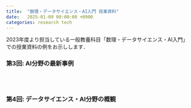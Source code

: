 ```yaml
---
title:  "数理・データサイエンス・AI入門 授業資料"
date:   2025-01-09 00:00:00 +0900
categories: research tech
---
```

2023年度より担当している一般教養科目「数理・データサイエンス・AI入門」での授業資料の例をお示しします．

### 第3回: AI分野の最新事例
<br>
<script defer class="speakerdeck-embed" data-id="ac3fd9b4e8e74c2e97d1c0394c9dd3e1" data-ratio="1.7777777777777777" src="//speakerdeck.com/assets/embed.js"></script>
<br>

### 第4回: データサイエンス・AI分野の概観
<br>
<script defer class="speakerdeck-embed" data-id="da31e1202bbf4150be284db7ddc7caec" data-ratio="1.7777777777777777" src="//speakerdeck.com/assets/embed.js"></script>
<br>
